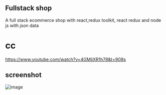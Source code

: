 ## Fullstack shop
A full stack ecommerce shop with react,redux toolkit, react redux and node js with json data 

# cc 
https://www.youtube.com/watch?v=4GMljXR1h78&t=908s


## screenshot
![image](https://user-images.githubusercontent.com/41730664/212640189-a2a35e52-6a96-4b9a-99e7-d97193e5db72.png)

